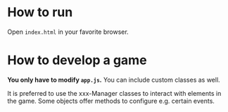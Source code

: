 # How to run
Open `index.html` in your favorite browser.

# How to develop a game
**You only have to modify `app.js`.** You can include custom classes as well.

It is preferred to use the xxx-Manager classes to interact with elements in the game. Some objects offer methods to configure e.g. certain events.
